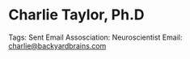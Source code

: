 # Charlie Taylor, Ph.D

Tags: Sent Email
Assosciation: Neuroscientist
Email: charlie@backyardbrains.com